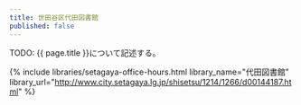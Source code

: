 ```yaml
---
title: 世田谷区代田図書館
published: false
---
```


TODO: {{ page.title }}について記述する。

{% include libraries/setagaya-office-hours.html
    library_name="代田図書館"
    library_url="http://www.city.setagaya.lg.jp/shisetsu/1214/1266/d00144187.html" %}
